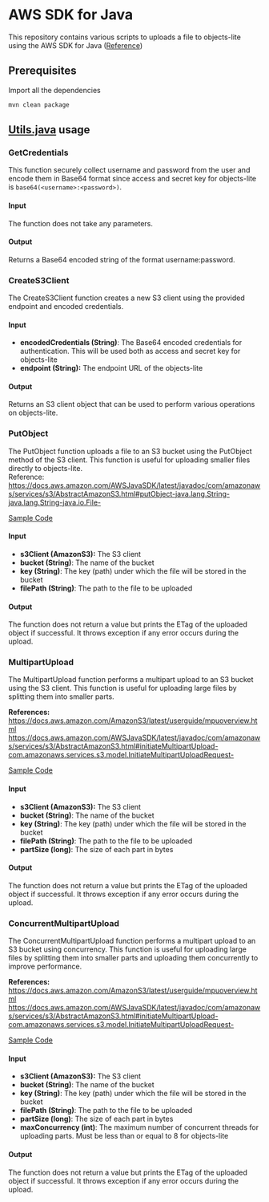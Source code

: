 # AWS SDK for Java

This repository contains various scripts to uploads a file to objects-lite using the AWS SDK for Java ([Reference](https://docs.aws.amazon.com/AWSJavaSDK/latest/javadoc/))

## Prerequisites

Import all the dependencies

```bash
mvn clean package
```

## [Utils.java](./src/main/java/com/utils/Utils.java) usage 
### GetCredentials
This function securely collect username and password from the user and encode them in Base64 format since access and secret key for objects-lite is `base64(<username>:<password>)`.  
#### Input
The function does not take any parameters.
#### Output
Returns a Base64 encoded string of the format username:password.

### CreateS3Client
The CreateS3Client function creates a new S3 client using the provided endpoint and encoded credentials.
#### Input
- **encodedCredentials (String)**: The Base64 encoded credentials for authentication. This will be used both as access and secret key for objects-lite
- **endpoint (String):** The endpoint URL of the objects-lite
#### Output
Returns an S3 client object that can be used to perform various operations on objects-lite.

### PutObject
The PutObject function uploads a file to an S3 bucket using the PutObject method of the S3 client. This function is useful for uploading smaller files directly to objects-lite.  
Reference: https://docs.aws.amazon.com/AWSJavaSDK/latest/javadoc/com/amazonaws/services/s3/AbstractAmazonS3.html#putObject-java.lang.String-java.lang.String-java.io.File- 

[Sample Code](./src/main/java/com/examples/PutObject.java)
#### Input
- **s3Client (AmazonS3):** The S3 client
- **bucket (String)**: The name of the bucket
- **key (String)**: The key (path) under which the file will be stored in the bucket
- **filePath (String)**: The path to the file to be uploaded
#### Output
The function does not return a value but prints the ETag of the uploaded object if successful. It throws exception if any error occurs during the upload.

### MultipartUpload
The MultipartUpload function performs a multipart upload to an S3 bucket using the S3 client. This function is useful for uploading large files by splitting them into smaller parts.  

**References:**  
https://docs.aws.amazon.com/AmazonS3/latest/userguide/mpuoverview.html  
https://docs.aws.amazon.com/AWSJavaSDK/latest/javadoc/com/amazonaws/services/s3/AbstractAmazonS3.html#initiateMultipartUpload-com.amazonaws.services.s3.model.InitiateMultipartUploadRequest-  


[Sample Code](./src/main/java/com/examples/MultipartUpload.java)
#### Input
- **s3Client (AmazonS3):** The S3 client
- **bucket (String)**: The name of the bucket
- **key (String)**: The key (path) under which the file will be stored in the bucket
- **filePath (String)**: The path to the file to be uploaded
- **partSize (long)**: The size of each part in bytes
#### Output
The function does not return a value but prints the ETag of the uploaded object if successful. It throws exception if any error occurs during the upload.

### ConcurrentMultipartUpload
The ConcurrentMultipartUpload function performs a multipart upload to an S3 bucket using concurrency. This function is useful for uploading large files by splitting them into smaller parts and uploading them concurrently to improve performance.  

**References:**  
https://docs.aws.amazon.com/AmazonS3/latest/userguide/mpuoverview.html  
https://docs.aws.amazon.com/AWSJavaSDK/latest/javadoc/com/amazonaws/services/s3/AbstractAmazonS3.html#initiateMultipartUpload-com.amazonaws.services.s3.model.InitiateMultipartUploadRequest-  

[Sample Code](./src/main/java/com/examples/ConcurrentMultipartUpload.java)
#### Input
- **s3Client (AmazonS3):** The S3 client
- **bucket (String)**: The name of the bucket
- **key (String)**: The key (path) under which the file will be stored in the bucket
- **filePath (String)**: The path to the file to be uploaded
- **partSize (long)**: The size of each part in bytes
- **maxConcurrency (int)**: The maximum number of concurrent threads for uploading parts. Must be less than or equal to 8 for objects-lite
#### Output
The function does not return a value but prints the ETag of the uploaded object if successful. It throws exception if any error occurs during the upload.
